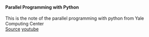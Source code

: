 #### Parallel Programming with Python

This is the note of the parallel programming with python from Yale Computing Center <br />
[Source](https://github.com/ycrc/parallel_python)
[youtube](https://www.youtube.com/watch?v=AG1soUh4-nU)
